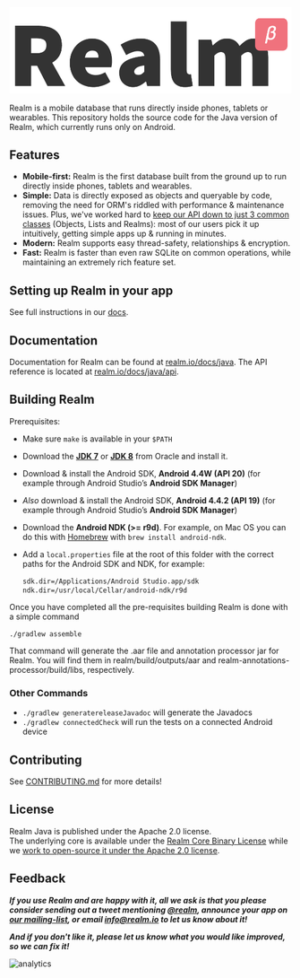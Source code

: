 ![Realm](logo.png)

Realm is a mobile database that runs directly inside phones, tablets or wearables.
This repository holds the source code for the Java version of Realm, which currently runs only on Android.

## Features

* **Mobile-first:** Realm is the first database built from the ground up to run directly inside phones, tablets and wearables.
* **Simple:** Data is directly exposed as objects and queryable by code, removing the need for ORM's riddled with performance & maintenance issues. Plus, we've worked hard to [keep our API down to just 3 common classes](http://realm.io/docs/java/) (Objects, Lists and Realms): most of our users pick it up intuitively, getting simple apps up & running in minutes.
* **Modern:** Realm supports easy thread-safety, relationships & encryption.
* **Fast:** Realm is faster than even raw SQLite on common operations, while maintaining an extremely rich feature set.

## Setting up Realm in your app

See full instructions in our [docs](http://realm.io/docs/java).

## Documentation

Documentation for Realm can be found at [realm.io/docs/java](http://realm.io/docs/java). The API reference is located at [realm.io/docs/java/api](http://realm.io/docs/java/api).

## Building Realm

Prerequisites:

* Make sure `make` is available in your `$PATH`
* Download the [**JDK 7**](http://www.oracle.com/technetwork/java/javase/downloads/jdk7-downloads-1880260.html) or [**JDK 8**](http://www.oracle.com/technetwork/java/javase/downloads/jdk8-downloads-2133151.html) from Oracle and install it.
* Download & install the Android SDK, **Android 4.4W (API 20)** (for example through Android Studio’s **Android SDK Manager**)
* _Also_ download & install the Android SDK, **Android 4.4.2 (API 19)** (for example through Android Studio’s **Android SDK Manager**)
* Download the **Android NDK (>= r9d)**. For example, on Mac OS you can do this with [Homebrew](http://brew.sh) with `brew install android-ndk`.
* Add a `local.properties` file at the root of this folder with the correct paths for the Android SDK and NDK, for example:

    ```
    sdk.dir=/Applications/Android Studio.app/sdk
    ndk.dir=/usr/local/Cellar/android-ndk/r9d
    ```

Once you have completed all the pre-requisites building Realm is done with a simple command

    ./gradlew assemble
    
    
That command will generate the .aar file and annotation processor jar for Realm. You will find them in realm/build/outputs/aar and realm-annotations-processor/build/libs, respectively.

### Other Commands

 * `./gradlew generatereleaseJavadoc` will generate the Javadocs
 * `./gradlew connectedCheck` will run the tests on a connected Android device

## Contributing

See [CONTRIBUTING.md](CONTRIBUTING.md) for more details!

## License

Realm Java is published under the Apache 2.0 license.  
The underlying core is available under the [Realm Core Binary License](LICENSE#L210-L243) while we [work to open-source it under the Apache 2.0 license](http://realm.io/docs/cocoa/latest/#faq).

## Feedback

**_If you use Realm and are happy with it, all we ask is that you please consider sending out a tweet mentioning [@realm](http://twitter.com/realm), announce your app on [our mailing-list](https://groups.google.com/forum/#!forum/realm-java), or email [info@realm.io](mailto:info@realm.io) to let us know about it!_**

**_And if you don't like it, please let us know what you would like improved, so we can fix it!_**

![analytics](https://ga-beacon.appspot.com/UA-50247013-2/realm-java/README?pixel)
